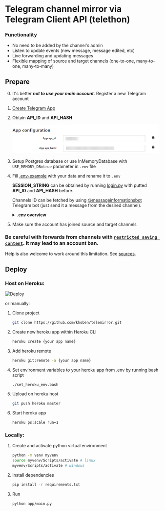 # Telegram channel mirror via Telegram Client API (telethon)



### Functionality
- No need to be added by the channel's admin
- Listen to update events (new message, message edited, etc)
- Live forwarding and updating messages
- Flexible mapping of source and target channels (one-to-one, many-to-one, many-to-many)

## Prepare
0. It's better ***not to use your main account***. Register a new Telegram account

1. [Create Telegram App](https://my.telegram.org/apps)

2. Obtain **API_ID** and **API_HASH**

    ![Telegram API Credentials](/images/telegramapp.png)

3. Setup Postgres database or use InMemoryDatabase with `USE_MEMORY_DB=true` parameter in `.env` file

4. Fill [.env-example](.env-example) with your data and rename it to `.env`

    **SESSION_STRING** can be obtained by running [login.py](login.py) with putted **API_ID** and **API_HASH** before.

    Channels ID can be fetched by using [@messageinformationsbot](https://t.me/messageinformationsbot) Telegram bot (just send it a message from the desired channel).
    
    <details>
        <summary><b>.env overview</b></summary>

    ```bash
    # Telegram app ID
    API_ID=test
    # Telegram app hash
    API_HASH=test
    # Telegram session string (telethon session, see login.py in root directory)
    SESSION_STRING=test
    # Mapping between source and target channels
    # Channel id can be fetched by using @messageinformationsbot telegram bot
    # and it always starts with -100 prefix
    # [id1, id2, id3:id4] means send messages from id1, id2, id3 to id4
    # id5:id6 means send messages from id5 to id6
    # [id1, id2, id3:id4];[id5:id6] semicolon means AND
    CHAT_MAPPING=[-100999999,-100999999,-100999999:-1009999999];
    # Enable/disable removing URLs on messages
    REMOVE_URLS=false
    # List of URLs to be removed
    REMOVE_URLS_LIST=google.com,twitter.com
    # Remove URLs whitelist, will be ignored if REMOVE_URLS_LIST is not empty
    REMOVE_URLS_WL=youtube.com,youtu.be,vk.com,twitch.tv,instagram.com
    # Postgres credentials
    DATABASE_URL=postgres://user:pass@host/dbname
    # or
    DB_NAME=test
    DB_USER=test
    DB_HOST=test
    DB_PASS=test
    # Using in-memory database like dictionary instead of Postgres DB (true or false).
    # Default is false
    USE_MEMORY_DB=false
    # Logger level
    LOG_LEVEL=INFO
    ```
</details> 

5. Make sure the account has joined source and target channels

### Be careful with forwards from channels with [`restricted saving content`](https://telegram.org/blog/protected-content-delete-by-date-and-more). It may lead to an account ban. 

Help is also welcome to work around this limitation. See [sources](/app/telemirror/messagefilters.py#L58).

## Deploy

### Host on Heroku:

[![Deploy](https://www.herokucdn.com/deploy/button.svg)](https://heroku.com/deploy?template=https://github.com/khoben/telemirror)

or manually:

1. Clone project

    ```bash
    git clone https://github.com/khoben/telemirror.git
    ```
2. Create new heroku app within Heroku CLI

    ```bash
    heroku create {your app name}
    ```
3. Add heroku remote

    ```bash
    heroku git:remote -a {your app name}
    ```
4. Set environment variables to your heroku app from .env by running bash script

    ```bash
    ./set_heroku_env.bash
    ```

5. Upload on heroku host

    ```bash
    git push heroku master
    ```

6. Start heroku app

    ```bash
    heroku ps:scale run=1
    ```

### Locally:
1. Create and activate python virtual environment

    ```bash
    python -m venv myvenv
    source myvenv/Scripts/activate # linux
    myvenv/Scripts/activate # windows
    ```
2. Install dependencies

    ```bash
    pip install -r requirements.txt
    ```
3. Run

    ```bash
    python app/main.py
    ```